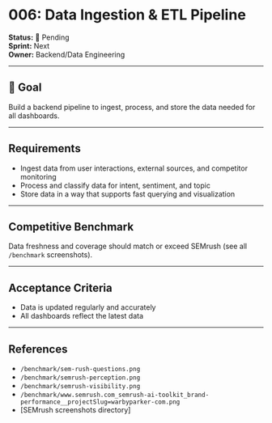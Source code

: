# 006: Data Ingestion & ETL Pipeline

**Status:** 🚨 Pending  
**Sprint:** Next  
**Owner:** Backend/Data Engineering

---

## 🎯 Goal

Build a backend pipeline to ingest, process, and store the data needed for all
dashboards.

---

## Requirements

- Ingest data from user interactions, external sources, and competitor
  monitoring
- Process and classify data for intent, sentiment, and topic
- Store data in a way that supports fast querying and visualization

---

## Competitive Benchmark

Data freshness and coverage should match or exceed SEMrush (see all `/benchmark`
screenshots).

---

## Acceptance Criteria

- Data is updated regularly and accurately
- All dashboards reflect the latest data

---

## References

- `/benchmark/sem-rush-questions.png`
- `/benchmark/semrush-perception.png`
- `/benchmark/semrush-visibility.png`
- `/benchmark/www.semrush.com_semrush-ai-toolkit_brand-performance__projectSlug=warbyparker-com.png`
- [SEMrush screenshots directory]
